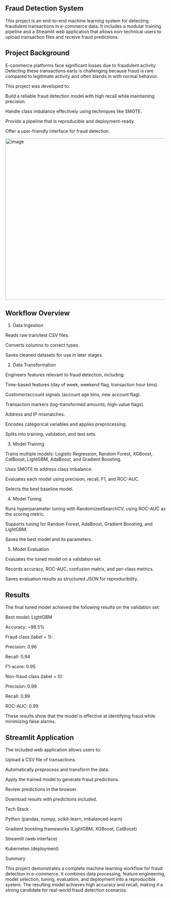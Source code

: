 ## Fraud Detection System

This project is an end-to-end machine learning system for detecting fraudulent transactions in e-commerce data. It includes a modular training pipeline and a Streamlit web application that allows non-technical users to upload transaction files and receive fraud predictions.

## Project Background

E-commerce platforms face significant losses due to fraudulent activity. Detecting these transactions early is challenging because fraud is rare compared to legitimate activity and often blends in with normal behavior.

This project was developed to:

Build a reliable fraud detection model with high recall while maintaining precision.

Handle class imbalance effectively using techniques like SMOTE.

Provide a pipeline that is reproducible and deployment-ready.

Offer a user-friendly interface for fraud detection.

<img width="745" height="507" alt="image" src="https://github.com/user-attachments/assets/ea291ddf-a2f8-40a7-a3b0-5c4b57d12558" />


## Workflow Overview
1. Data Ingestion

Reads raw train/test CSV files.

Converts columns to correct types.

Saves cleaned datasets for use in later stages.

2. Data Transformation

Engineers features relevant to fraud detection, including:

Time-based features (day of week, weekend flag, transaction hour bins).

Customer/account signals (account age bins, new account flag).

Transaction markers (log-transformed amounts, high-value flags).

Address and IP mismatches.

Encodes categorical variables and applies preprocessing.

Splits into training, validation, and test sets.

3. Model Training

Trains multiple models: Logistic Regression, Random Forest, XGBoost, CatBoost, LightGBM, AdaBoost, and Gradient Boosting.

Uses SMOTE to address class imbalance.

Evaluates each model using precision, recall, F1, and ROC-AUC.

Selects the best baseline model.

4. Model Tuning

Runs hyperparameter tuning with RandomizedSearchCV, using ROC-AUC as the scoring metric.

Supports tuning for Random Forest, AdaBoost, Gradient Boosting, and LightGBM.

Saves the best model and its parameters.

5. Model Evaluation

Evaluates the tuned model on a validation set.

Records accuracy, ROC-AUC, confusion matrix, and per-class metrics.

Saves evaluation results as structured JSON for reproducibility.

## Results

The final tuned model achieved the following results on the validation set:

Best model: LightGBM

Accuracy: ~98.5%

Fraud class (label = 1):

Precision: 0.96

Recall: 0.94

F1-score: 0.95

Non-fraud class (label = 0):

Precision: 0.99

Recall: 0.99

ROC-AUC: 0.99

These results show that the model is effective at identifying fraud while minimizing false alarms.

## Streamlit Application

The included web application allows users to:

Upload a CSV file of transactions.

Automatically preprocess and transform the data.

Apply the trained model to generate fraud predictions.

Review predictions in the browser.

Download results with predictions included.

Tech Stack

Python (pandas, numpy, scikit-learn, imbalanced-learn)

Gradient boosting frameworks (LightGBM, XGBoost, CatBoost)

Streamlit (web interface)

Kubernetes (deployment)

Summary

This project demonstrates a complete machine learning workflow for fraud detection in e-commerce. It combines data processing, feature engineering, model selection, tuning, evaluation, and deployment into a reproducible system. The resulting model achieves high accuracy and recall, making it a strong candidate for real-world fraud detection scenarios.
